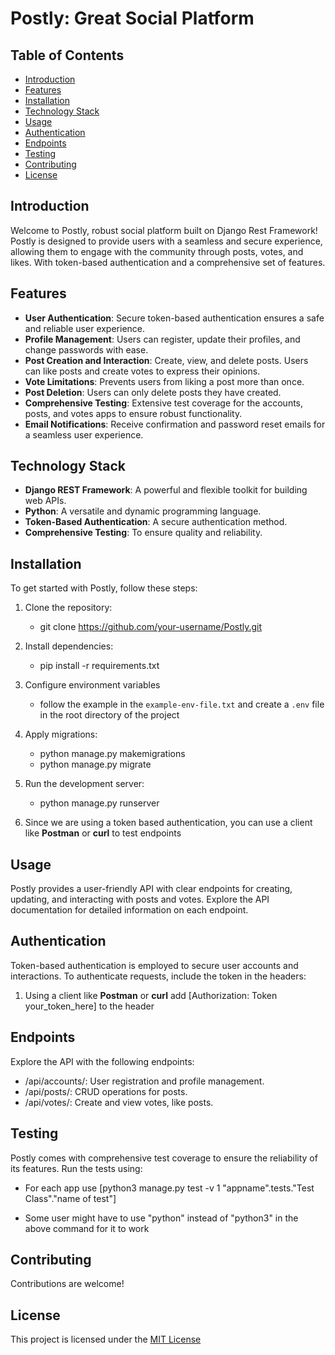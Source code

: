 # Postly: Great Social Platform

## Table of Contents

- [Introduction](#introduction)
- [Features](#features)
- [Installation](#installation)
- [Technology Stack](#technologystack)
- [Usage](#usage)
- [Authentication](#authentication)
- [Endpoints](#endpoints)
- [Testing](#testing)
- [Contributing](#contributing)
- [License](#license)

## Introduction

Welcome to Postly, robust social platform built on Django Rest Framework! Postly is designed to provide users with a seamless and secure experience, allowing them to engage with the community through posts, votes, and likes. With token-based authentication and a comprehensive set of features.

## Features

- **User Authentication**: Secure token-based authentication ensures a safe and reliable user experience.
- **Profile Management**: Users can register, update their profiles, and change passwords with ease.
- **Post Creation and Interaction**: Create, view, and delete posts. Users can like posts and create votes to express their opinions.
- **Vote Limitations**: Prevents users from liking a post more than once.
- **Post Deletion**: Users can only delete posts they have created.
- **Comprehensive Testing**: Extensive test coverage for the accounts, posts, and votes apps to ensure robust functionality.
- **Email Notifications**: Receive confirmation and password reset emails for a seamless user experience.

## Technology Stack

- **Django REST Framework**: A powerful and flexible toolkit for building web APIs.
- **Python**: A versatile and dynamic programming language.
- **Token-Based Authentication**: A secure authentication method.
- **Comprehensive Testing**: To ensure quality and reliability.


## Installation

To get started with Postly, follow these steps:

1. Clone the repository:

    - git clone https://github.com/your-username/Postly.git

2. Install dependencies:
    - pip install -r requirements.txt

3. Configure environment variables
    - follow the example in the `example-env-file.txt` and create a `.env` file in the root directory of the project

4. Apply migrations:
    - python manage.py makemigrations
    - python manage.py migrate
    
5. Run the development server:
    - python manage.py runserver

6. Since we are using a token based authentication, you can use a client like **Postman** or **curl** to test endpoints

## Usage

Postly provides a user-friendly API with clear endpoints for creating, updating, and interacting with posts and votes. Explore the API documentation for detailed information on each endpoint.

## Authentication

Token-based authentication is employed to secure user accounts and interactions. To authenticate requests, include the token in the headers:

1. Using a client like **Postman** or **curl** add [Authorization: Token your_token_here] to the header

## Endpoints

Explore the API with the following endpoints:

- /api/accounts/: User registration and profile management.
- /api/posts/: CRUD operations for posts.
- /api/votes/: Create and view votes, like posts.

## Testing

Postly comes with comprehensive test coverage to ensure the reliability of its features. 
Run the tests using:

- For each app use [python3 manage.py test -v 1 "appname".tests."Test Class"."name of test"]

- Some user might have to use "python" instead of "python3" in the above command for it to work

## Contributing

Contributions are welcome!

## License

This project is licensed under the [MIT License](LICENSE)
